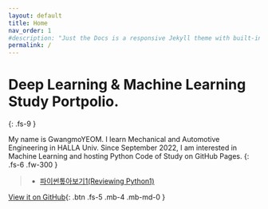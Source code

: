 ```yaml
---
layout: default
title: Home
nav_order: 1
#description: "Just the Docs is a responsive Jekyll theme with built-in search that is easily customizable and hosted on GitHub Pages."
permalink: /
---
```


# Deep Learning & Machine Learning Study Portpolio.
{: .fs-9 }

My name is GwangmoYEOM.
I learn Mechanical and Automotive Engineering in HALLA Univ.
Since September 2022, I am interested in Machine Learning and hosting Python Code of Study on GitHub Pages.
{: .fs-6 .fw-300 }

>  - [파이썬톺아보기1(Reviewing Python1)](CH4.html)

[View it on GitHub](https://github.com/GwangMoYEOM/GwangMoYEOM-DeepLearning_Study){: .btn .fs-5 .mb-4 .mb-md-0 }

